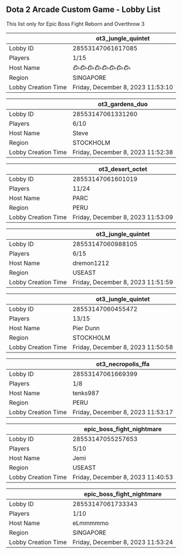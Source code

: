 ## Dota 2 Arcade Custom Game - Lobby List

This list only for Epic Boss Fight Reborn and Overthrow 3

|  | ot3_jungle_quintet |
| ------ | ------ |
| Lobby ID | 28553147061617085 |
| Players | 1/15 |
| Host Name | 𐂃𐂃𐂃𐂃𐂃𐂃𐂃𐂃 |
| Region | SINGAPORE |
| Lobby Creation Time | Friday, December 8, 2023 11:53:10 |


|  | ot3_gardens_duo |
| ------ | ------ |
| Lobby ID | 28553147061331260 |
| Players | 6/10 |
| Host Name | Steve |
| Region | STOCKHOLM |
| Lobby Creation Time | Friday, December 8, 2023 11:52:38 |


|  | ot3_desert_octet |
| ------ | ------ |
| Lobby ID | 28553147061601019 |
| Players | 11/24 |
| Host Name | PARC |
| Region | PERU |
| Lobby Creation Time | Friday, December 8, 2023 11:53:09 |


|  | ot3_jungle_quintet |
| ------ | ------ |
| Lobby ID | 28553147060988105 |
| Players | 6/15 |
| Host Name | dremon1212 |
| Region | USEAST |
| Lobby Creation Time | Friday, December 8, 2023 11:51:59 |


|  | ot3_jungle_quintet |
| ------ | ------ |
| Lobby ID | 28553147060455472 |
| Players | 13/15 |
| Host Name | Pier Dunn |
| Region | STOCKHOLM |
| Lobby Creation Time | Friday, December 8, 2023 11:50:58 |


|  | ot3_necropolis_ffa |
| ------ | ------ |
| Lobby ID | 28553147061669399 |
| Players | 1/8 |
| Host Name | tenks987 |
| Region | PERU |
| Lobby Creation Time | Friday, December 8, 2023 11:53:17 |


|  | epic_boss_fight_nightmare |
| ------ | ------ |
| Lobby ID | 28553147055257653 |
| Players | 5/10 |
| Host Name | Jemi |
| Region | USEAST |
| Lobby Creation Time | Friday, December 8, 2023 11:40:53 |


|  | epic_boss_fight_nightmare |
| ------ | ------ |
| Lobby ID | 28553147061733343 |
| Players | 1/10 |
| Host Name | eLmmmmmo |
| Region | SINGAPORE |
| Lobby Creation Time | Friday, December 8, 2023 11:53:24 |



